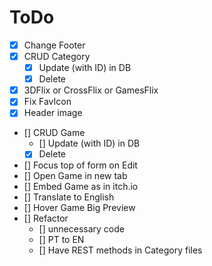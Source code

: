 # ToDo

- [x] Change Footer
- [x] CRUD Category
	- [x] Update (with ID) in DB
	- [x] Delete
- [x] 3DFlix or CrossFlix or GamesFlix
- [x] Fix FavIcon
- [x] Header image
- [] CRUD Game
	- [] Update (with ID) in DB
	- [x] Delete
- [] Focus top of form on Edit
- [] Open Game in new tab
- [] Embed Game as in itch.io
- [] Translate to English
- [] Hover Game Big Preview
- [] Refactor
	- [] unnecessary code
	- [] PT to EN
	- [] Have REST methods in Category files